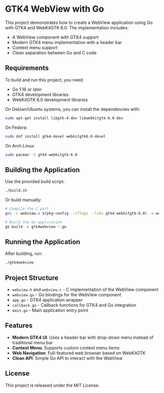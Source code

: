 # GTK4 WebView with Go

This project demonstrates how to create a WebView application using Go with GTK4 and WebKitGTK 6.0. The implementation includes:

- A WebView component with GTK4 support
- Modern GTK4 menu implementation with a header bar
- Context menu support
- Clean separation between Go and C code

## Requirements

To build and run this project, you need:

- Go 1.16 or later
- GTK4 development libraries
- WebKitGTK 6.0 development libraries

On Debian/Ubuntu systems, you can install the dependencies with:

```bash
sudo apt-get install libgtk-4-dev libwebkitgtk-6.0-dev
```

On Fedora:

```bash
sudo dnf install gtk4-devel webkitgtk6.0-devel
```

On Arch Linux:

```bash
sudo pacman -S gtk4 webkitgtk-6.0
```

## Building the Application

Use the provided build script:

```bash
./build.sh
```

Or build manually:

```bash
# Compile the C part
gcc -c webview.c $(pkg-config --cflags --libs gtk4 webkitgtk-6.0) -o webview.o

# Build the Go application
go build -o gtk4webview *.go
```

## Running the Application

After building, run:

```bash
./gtk4webview
```

## Project Structure

- `webview.h` and `webview.c` - C implementation of the WebView component
- `webview.go` - Go bindings for the WebView component
- `app.go` - GTK4 application wrapper
- `callback.go` - Callback functions for GTK4 and Go integration
- `main.go` - Main application entry point

## Features

- **Modern GTK4 UI**: Uses a header bar with drop-down menu instead of traditional menu bar
- **Context Menu**: Supports custom context menu items
- **Web Navigation**: Full-featured web browser based on WebKitGTK
- **Clean API**: Simple Go API to interact with the WebView

## License

This project is released under the MIT License.
